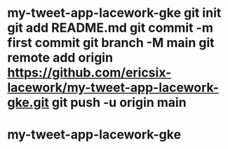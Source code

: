 # my-tweet-app-lacework-gke git init git add README.md git commit -m first commit git branch -M main git remote add origin https://github.com/ericsix-lacework/my-tweet-app-lacework-gke.git git push -u origin main
# my-tweet-app-lacework-gke
